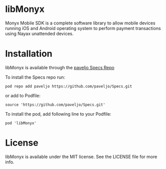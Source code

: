 # libMonyx

Monyx Mobile SDK is a complete software library to allow mobile devices running iOS and Android operating system to perform payment transactions using Nayax unattended devices.

# Installation

libMonyx is available through the [paveljo Specs Repo](https://github.com/paveljo/specs)

To install the Specs repo run:

`pod repo add paveljo https://github.com/paveljo/Specs.git`

or add to Podfile:

`source 'https://github.com/paveljo/Specs.git'`

To install the pod, add following line to your Podfile:

`pod 'libMonyx'`

# License

libMonyx is available under the MIT license. See the LICENSE file for more info.
